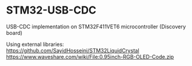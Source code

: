 # STM32-USB-CDC
USB-CDC implementation on STM32F411VET6 microcontroller (Discovery board)  
  
Using external libraries:  
https://github.com/SayidHosseini/STM32LiquidCrystal  
https://www.waveshare.com/wiki/File:0.95inch-RGB-OLED-Code.zip  
